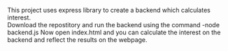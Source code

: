 This project uses express library to create a backend which calculates interest.<br>
Download the repostitory and run the backend using the command   -node backend.js 
Now open index.html and you can calculate the interest on the backend and reflect the results on the webpage.
